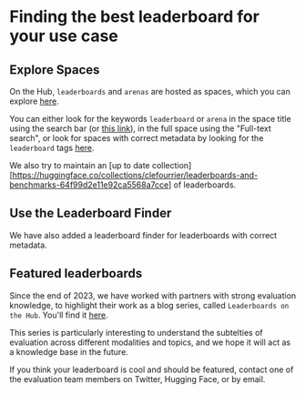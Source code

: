# Finding the best leaderboard for your use case

## Explore Spaces

On the Hub, `leaderboards` and `arenas` are hosted as spaces, which you can explore [here](https://huggingface.co/spaces).

You can either look for the keywords `leaderboard` or `arena` in the space title using the search bar (or [this link](https://huggingface.co/spaces?sort=trending&search=leaderboard)), in the full space using the "Full-text search", or look for spaces with correct metadata by looking for the `leaderboard` tags [here](https://huggingface.co/spaces?filter=leaderboard).

We also try to maintain an [up to date collection][https://huggingface.co/collections/clefourrier/leaderboards-and-benchmarks-64f99d2e11e92ca5568a7cce] of leaderboards.

## Use the Leaderboard Finder

We have also added a leaderboard finder for leaderboards with correct metadata.

<script type="module" src="https://gradio.s3-us-west-2.amazonaws.com/3.45.1/gradio.js"> </script>
<gradio-app theme_mode="light" space="leaderboards/LeaderboardFinder"></gradio-app>

## Featured leaderboards

Since the end of 2023, we have worked with partners with strong evaluation knowledge, to highlight their work as a blog series, called `Leaderboards on the Hub`. 
You'll find it [here](https://huggingface.co/blog?tag=leaderboard).

This series is particularly interesting to understand the subtelties of evaluation across different modalities and topics, and we hope it will act as a knowledge base in the future.

If you think your leaderboard is cool and should be featured, contact one of the evaluation team members on Twitter, Hugging Face, or by email.
